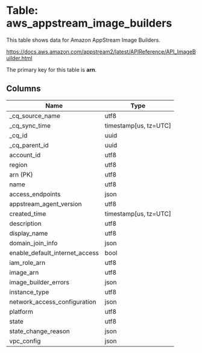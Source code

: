 # Table: aws_appstream_image_builders

This table shows data for Amazon AppStream Image Builders.

https://docs.aws.amazon.com/appstream2/latest/APIReference/API_ImageBuilder.html

The primary key for this table is **arn**.

## Columns

| Name          | Type          |
| ------------- | ------------- |
|_cq_source_name|utf8|
|_cq_sync_time|timestamp[us, tz=UTC]|
|_cq_id|uuid|
|_cq_parent_id|uuid|
|account_id|utf8|
|region|utf8|
|arn (PK)|utf8|
|name|utf8|
|access_endpoints|json|
|appstream_agent_version|utf8|
|created_time|timestamp[us, tz=UTC]|
|description|utf8|
|display_name|utf8|
|domain_join_info|json|
|enable_default_internet_access|bool|
|iam_role_arn|utf8|
|image_arn|utf8|
|image_builder_errors|json|
|instance_type|utf8|
|network_access_configuration|json|
|platform|utf8|
|state|utf8|
|state_change_reason|json|
|vpc_config|json|
